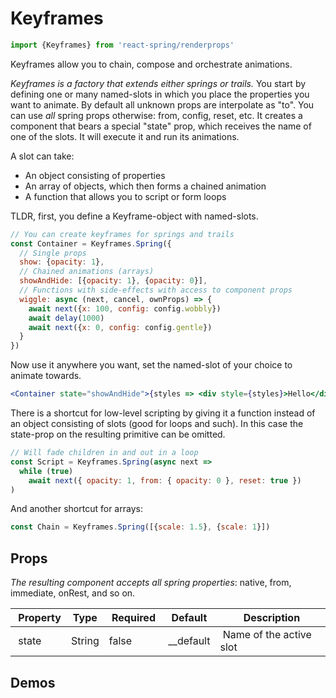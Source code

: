 # Keyframes

```jsx
import {Keyframes} from 'react-spring/renderprops'
```

Keyframes allow you to chain, compose and orchestrate animations.

_Keyframes is a factory that extends either springs or trails._ You start by defining one or many named-slots in which you place the properties you want to animate. By default all unknown props are interpolate as "to". You can use _all_ spring props otherwise: from, config, reset, etc. It creates a component that bears a special "state" prop, which receives the name of one of the slots. It will execute it and run its animations.

A slot can take:

- An object consisting of properties
- An array of objects, which then forms a chained animation
- A function that allows you to script or form loops

TLDR, first, you define a Keyframe-object with named-slots.

```jsx
// You can create keyframes for springs and trails
const Container = Keyframes.Spring({
  // Single props
  show: {opacity: 1},
  // Chained animations (arrays)
  showAndHide: [{opacity: 1}, {opacity: 0}],
  // Functions with side-effects with access to component props
  wiggle: async (next, cancel, ownProps) => {
    await next({x: 100, config: config.wobbly})
    await delay(1000)
    await next({x: 0, config: config.gentle})
  }
})
```

Now use it anywhere you want, set the named-slot of your choice to animate towards.

```jsx
<Container state="showAndHide">{styles => <div style={styles}>Hello</div>}</Container>
```

There is a shortcut for low-level scripting by giving it a function instead of an object consisting of slots (good for loops and such). In this case the state-prop on the resulting primitive can be omitted.

```jsx
// Will fade children in and out in a loop
const Script = Keyframes.Spring(async next =>
  while (true)
    await next({ opacity: 1, from: { opacity: 0 }, reset: true })
)
```

And another shortcut for arrays:

```jsx
const Chain = Keyframes.Spring([{scale: 1.5}, {scale: 1}])
```

## Props

_The resulting component accepts all spring properties_: native, from, immediate, onRest, and so on.

|  Property | Type   |  Required |  Default     |  Description             |
| --------- | ------ | --------- | ------------ | ------------------------ |
|  state    | String | false     |  \_\_default |  Name of the active slot |

## Demos
